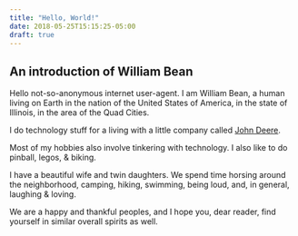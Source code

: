 ```yaml
---
title: "Hello, World!"
date: 2018-05-25T15:15:25-05:00
draft: true
---
```


## An introduction of William Bean ##

Hello not-so-anonymous internet user-agent.  I am William Bean, a human living on Earth in the nation of the United States of America, in the state of Illinois, in the area of the Quad Cities.

I do technology stuff for a living with a little company called [John Deere](http://www.deere.com).

Most of my hobbies also involve tinkering with technology.  I also like to do pinball, legos, & biking. 

I have a beautiful wife and twin daughters.  We spend time horsing around the neighborhood, camping, hiking, swimming, being loud, and, in general, laughing & loving. 

We are a happy and thankful peoples, and I hope you, dear reader, find yourself in similar overall spirits as well.
